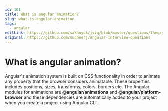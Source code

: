 ```yaml
---
id: 101
title: What is angular animation?
slug: what-is-angular-animation
tags:
  - angular
editLink: https://github.com/sakhnyuk/jsiq/blob/master/questions/theory/angular/101.md
original: https://github.com/sudheerj/angular-interview-questions
---
```


# What is angular animation?

Angular's animation system is built on CSS functionality in order to animate any property that the browser considers animatable. These properties includes positions, sizes, transforms, colors, borders etc. The Angular modules for animations are **@angular/animations** and **@angular/platform-browser** and these dependencies are automatically added to your project when you create a project using Angular CLI.